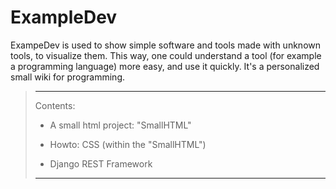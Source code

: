 # ExampleDev

ExampeDev is used to show simple software and tools made with unknown tools, to visualize them.
This way, one could understand a tool (for example a programming language) more easy, and use it quickly.
It's a personalized small wiki for programming.

>___
>Contents:
>
>- A small html project: "SmallHTML"
>- Howto: CSS (within the "SmallHTML")
>
>- Django REST Framework
>
>___
